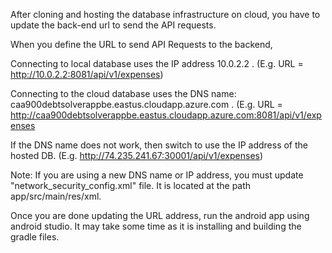 After cloning and hosting the database infrastructure on cloud, you have to update the back-end url to send the API requests.

When you define the URL to send API Requests to the backend,

Connecting to local database uses the IP address 10.0.2.2 .
(E.g. URL = http://10.0.2.2:8081/api/v1/expenses)

Connecting to the cloud database uses the DNS name: caa900debtsolverappbe.eastus.cloudapp.azure.com .
(E.g. URL = http://caa900debtsolverappbe.eastus.cloudapp.azure.com:8081/api/v1/expenses

If the DNS name does not work, then switch to use the IP address of the hosted DB. 
(E.g. http://74.235.241.67:30001/api/v1/expenses)

Note: 
If you are using a new DNS name or IP address, you must update "network_security_config.xml" file.
It is located at the path app/src/main/res/xml.

Once you are done updating the URL address, run the android app using android studio. It may take some time as it is installing and building the gradle files.

